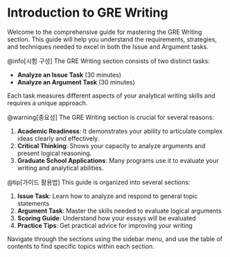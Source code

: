 # Introduction to GRE Writing

Welcome to the comprehensive guide for mastering the GRE Writing section. This guide will help you understand the requirements, strategies, and techniques needed to excel in both the Issue and Argument tasks.

@info[시험 구성]
The GRE Writing section consists of two distinct tasks:
- **Analyze an Issue Task** (30 minutes)
- **Analyze an Argument Task** (30 minutes)

Each task measures different aspects of your analytical writing skills and requires a unique approach.

@warning[중요성]
The GRE Writing section is crucial for several reasons:

1. **Academic Readiness**: It demonstrates your ability to articulate complex ideas clearly and effectively.
2. **Critical Thinking**: Shows your capacity to analyze arguments and present logical reasoning.
3. **Graduate School Applications**: Many programs use it to evaluate your writing and analytical abilities.

@tip[가이드 활용법]
This guide is organized into several sections:

1. **Issue Task**: Learn how to analyze and respond to general topic statements
2. **Argument Task**: Master the skills needed to evaluate logical arguments
3. **Scoring Guide**: Understand how your essays will be evaluated
4. **Practice Tips**: Get practical advice for improving your writing

Navigate through the sections using the sidebar menu, and use the table of contents to find specific topics within each section. 